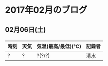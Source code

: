 # 2017年02月のブログ

## 02月06日(土)
### 

| 時刻 | 天気 | 気温(最高/最低)(℃) | 記録者 |
| :---- | :---- | :---- | :---- |
| ? | ? | ?(?/?) | 清水 |
